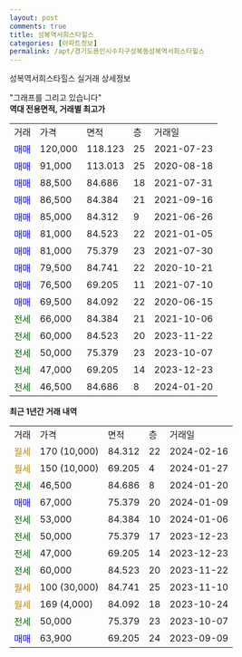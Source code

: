 ```yaml
---
layout: post
comments: true
title: 성복역서희스타힐스
categories: [아파트정보]
permalink: /apt/경기도용인시수지구성복동성복역서희스타힐스
---
```


성복역서희스타힐스 실거래 상세정보

<script type="text/javascript">
  google.charts.load('current', {'packages':['line', 'corechart']});
  google.charts.setOnLoadCallback(drawChart);

  function drawChart() {
    var data = new google.visualization.DataTable();
    data.addColumn('date', '거래일');
    data.addColumn('number', "매매");
    data.addColumn('number', "전세");
    data.addColumn('number', "전매");

    data.addRows([[new Date(Date.parse("2024-02-16")), null, null, null], [new Date(Date.parse("2024-01-27")), null, null, null], [new Date(Date.parse("2024-01-20")), null, 46500, null], [new Date(Date.parse("2024-01-09")), 67000, null, null], [new Date(Date.parse("2024-01-06")), null, 53000, null], [new Date(Date.parse("2023-12-23")), null, 50000, null], [new Date(Date.parse("2023-12-23")), null, 47000, null], [new Date(Date.parse("2023-11-22")), null, 60000, null], [new Date(Date.parse("2023-11-10")), null, null, null], [new Date(Date.parse("2023-10-24")), null, null, null], [new Date(Date.parse("2023-10-07")), null, 50000, null], [new Date(Date.parse("2023-09-09")), 63900, null, null]]);

    var options = {
      hAxis: {
        format: 'yyyy/MM/dd'
      },    
      lineWidth: 0,
      pointsVisible: true,    
      title: '최근 1년간 유형별 실거래가 분포',
      legend: { position: 'bottom' }
    };

    var formatter = new google.visualization.NumberFormat({pattern:'###,###'} );
    formatter.format(data, 1);
    formatter.format(data, 2);
    
    setTimeout(function() {
        var chart = new google.visualization.LineChart(document.getElementById('columnchart_material'));
        chart.draw(data, (options));
        document.getElementById('loading').style.display = 'none';
    }, 200);
  }
</script>


<div id="loading" style="z-index:20; display: block; margin-left: 0px">"그래프를 그리고 있습니다"</div>
<div id="columnchart_material" style="width: 95%; margin-left: 0px; display: block"></div>
<!-- contents start -->
<b>역대 전용면적, 거래별 최고가</b>
<table class="sortable">
    <tr>
      <td>거래</td>
      <td>가격</td>
      <td>면적</td>
      <td>층</td>
      <td>거래일</td>
    </tr>
        <tr>
          <td><a style="color: blue">매매</a></td>
          <td>120,000</td>
          <td>118.123</td>
          <td>25</td>
          <td>2021-07-23</td>
        </tr>            <tr>
          <td><a style="color: blue">매매</a></td>
          <td>91,000</td>
          <td>113.013</td>
          <td>25</td>
          <td>2020-08-18</td>
        </tr>            <tr>
          <td><a style="color: blue">매매</a></td>
          <td>88,500</td>
          <td>84.686</td>
          <td>18</td>
          <td>2021-07-31</td>
        </tr>            <tr>
          <td><a style="color: blue">매매</a></td>
          <td>86,500</td>
          <td>84.384</td>
          <td>21</td>
          <td>2021-09-16</td>
        </tr>            <tr>
          <td><a style="color: blue">매매</a></td>
          <td>85,000</td>
          <td>84.312</td>
          <td>9</td>
          <td>2021-06-26</td>
        </tr>            <tr>
          <td><a style="color: blue">매매</a></td>
          <td>81,000</td>
          <td>84.523</td>
          <td>22</td>
          <td>2021-01-05</td>
        </tr>            <tr>
          <td><a style="color: blue">매매</a></td>
          <td>81,000</td>
          <td>75.379</td>
          <td>23</td>
          <td>2021-07-30</td>
        </tr>            <tr>
          <td><a style="color: blue">매매</a></td>
          <td>79,500</td>
          <td>84.741</td>
          <td>22</td>
          <td>2020-10-21</td>
        </tr>            <tr>
          <td><a style="color: blue">매매</a></td>
          <td>76,500</td>
          <td>69.205</td>
          <td>11</td>
          <td>2021-07-10</td>
        </tr>            <tr>
          <td><a style="color: blue">매매</a></td>
          <td>69,500</td>
          <td>84.092</td>
          <td>22</td>
          <td>2020-06-15</td>
        </tr>        
        <tr>
              <td><a style="color: darkgreen">전세</a></td>
              <td>66,000</td>
              <td>84.384</td>
              <td>21</td>
              <td>2021-10-06</td>
            </tr>            <tr>
              <td><a style="color: darkgreen">전세</a></td>
              <td>60,000</td>
              <td>84.523</td>
              <td>20</td>
              <td>2023-11-22</td>
            </tr>            <tr>
              <td><a style="color: darkgreen">전세</a></td>
              <td>50,000</td>
              <td>75.379</td>
              <td>23</td>
              <td>2023-10-07</td>
            </tr>            <tr>
              <td><a style="color: darkgreen">전세</a></td>
              <td>47,000</td>
              <td>69.205</td>
              <td>14</td>
              <td>2023-12-23</td>
            </tr>            <tr>
              <td><a style="color: darkgreen">전세</a></td>
              <td>46,500</td>
              <td>84.686</td>
              <td>8</td>
              <td>2024-01-20</td>
            </tr>        
    
</table>

<b>최근 1년간 거래 내역</b>

<table class="sortable">
    <tr>
      <td>거래</td>
      <td>가격</td>
      <td>면적</td>
      <td>층</td>
      <td>거래일</td>
    </tr>
    <tr>
      <td><a style="color: darkgoldenrod">월세</a></td>
      <td>170 (10,000)</td>
      <td>84.312</td>
      <td>22</td>
      <td>2024-02-16</td>
    </tr>          <tr>
      <td><a style="color: darkgoldenrod">월세</a></td>
      <td>150 (10,000)</td>
      <td>69.205</td>
      <td>4</td>
      <td>2024-01-27</td>
    </tr>          <tr>
      <td><a style="color: darkgreen">전세</a></td>
      <td>46,500</td>
      <td>84.686</td>
      <td>8</td>
      <td>2024-01-20</td>
    </tr>          <tr>
      <td><a style="color: blue">매매</a></td>
      <td>67,000</td>
      <td>75.379</td>
      <td>20</td>
      <td>2024-01-09</td>
    </tr>          <tr>
      <td><a style="color: darkgreen">전세</a></td>
      <td>53,000</td>
      <td>84.384</td>
      <td>10</td>
      <td>2024-01-06</td>
    </tr>          <tr>
      <td><a style="color: darkgreen">전세</a></td>
      <td>50,000</td>
      <td>75.379</td>
      <td>17</td>
      <td>2023-12-23</td>
    </tr>          <tr>
      <td><a style="color: darkgreen">전세</a></td>
      <td>47,000</td>
      <td>69.205</td>
      <td>14</td>
      <td>2023-12-23</td>
    </tr>          <tr>
      <td><a style="color: darkgreen">전세</a></td>
      <td>60,000</td>
      <td>84.523</td>
      <td>20</td>
      <td>2023-11-22</td>
    </tr>          <tr>
      <td><a style="color: darkgoldenrod">월세</a></td>
      <td>100 (30,000)</td>
      <td>84.741</td>
      <td>25</td>
      <td>2023-11-10</td>
    </tr>          <tr>
      <td><a style="color: darkgoldenrod">월세</a></td>
      <td>169 (4,000)</td>
      <td>84.092</td>
      <td>18</td>
      <td>2023-10-24</td>
    </tr>          <tr>
      <td><a style="color: darkgreen">전세</a></td>
      <td>50,000</td>
      <td>75.379</td>
      <td>23</td>
      <td>2023-10-07</td>
    </tr>          <tr>
      <td><a style="color: blue">매매</a></td>
      <td>63,900</td>
      <td>69.205</td>
      <td>24</td>
      <td>2023-09-09</td>
    </tr>      </table>
<!-- contents end -->    

